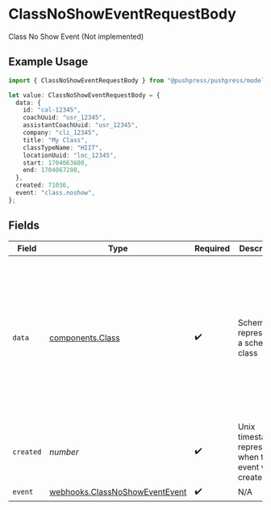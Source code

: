 # ClassNoShowEventRequestBody

Class No Show Event (Not implemented)

## Example Usage

```typescript
import { ClassNoShowEventRequestBody } from "@pushpress/pushpress/models/webhooks";

let value: ClassNoShowEventRequestBody = {
  data: {
    id: "cal-12345",
    coachUuid: "usr_12345",
    assistantCoachUuid: "usr_12345",
    company: "cli_12345",
    title: "My Class",
    classTypeName: "HIIT",
    locationUuid: "loc_12345",
    start: 1704063600,
    end: 1704067200,
  },
  created: 71036,
  event: "class.noshow",
};
```

## Fields

| Field                                                                                                                                                                                                                         | Type                                                                                                                                                                                                                          | Required                                                                                                                                                                                                                      | Description                                                                                                                                                                                                                   | Example                                                                                                                                                                                                                       |
| ----------------------------------------------------------------------------------------------------------------------------------------------------------------------------------------------------------------------------- | ----------------------------------------------------------------------------------------------------------------------------------------------------------------------------------------------------------------------------- | ----------------------------------------------------------------------------------------------------------------------------------------------------------------------------------------------------------------------------- | ----------------------------------------------------------------------------------------------------------------------------------------------------------------------------------------------------------------------------- | ----------------------------------------------------------------------------------------------------------------------------------------------------------------------------------------------------------------------------- |
| `data`                                                                                                                                                                                                                        | [components.Class](../../models/components/class.md)                                                                                                                                                                          | :heavy_check_mark:                                                                                                                                                                                                            | Schema for representing a scheduled class                                                                                                                                                                                     | {<br/>"id": "cal-12345",<br/>"coachUuid": "usr_12345",<br/>"assistantCoachUuid": "usr_12345",<br/>"company": "cli_12345",<br/>"title": "My Class",<br/>"classTypeName": "HIIT",<br/>"locationUuid": "loc_12345",<br/>"start": 1704063600,<br/>"end": 1704067200<br/>} |
| `created`                                                                                                                                                                                                                     | *number*                                                                                                                                                                                                                      | :heavy_check_mark:                                                                                                                                                                                                            | Unix timestamp representing when the event was created                                                                                                                                                                        |                                                                                                                                                                                                                               |
| `event`                                                                                                                                                                                                                       | [webhooks.ClassNoShowEventEvent](../../models/webhooks/classnoshoweventevent.md)                                                                                                                                              | :heavy_check_mark:                                                                                                                                                                                                            | N/A                                                                                                                                                                                                                           |                                                                                                                                                                                                                               |